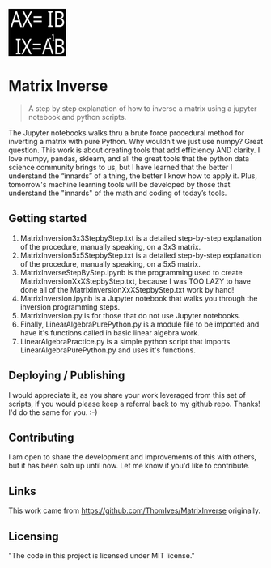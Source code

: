 ![Matrix Inversion Logo](https://github.com/ThomIves/MatrixInverse/blob/master/Matrix_Inverse_Logo.png)

# Matrix Inverse
> A step by step explanation of how to inverse a matrix using a jupyter notebook and python scripts.

The Jupyter notebooks walks thru a brute force procedural method for inverting a matrix with pure Python. Why wouldn’t we just use numpy? Great question. This work is about creating tools that add efficiency AND clarity. I love numpy, pandas, sklearn, and all the great tools that the python data science community brings to us, but I have learned that the better I understand the “innards” of a thing, the better I know how to apply it. Plus, tomorrow's machine learning tools will be developed by those that understand the "innards" of the math and coding of today’s tools. 


## Getting started

1. MatrixInversion3x3StepbyStep.txt is a detailed step-by-step explanation of the procedure, manually speaking, on a 3x3 matrix.
2. MatrixInversion5x5StepbyStep.txt is a detailed step-by-step explanation of the procedure, manually speaking, on a 5x5 matrix.
3. MatrixInverseStepByStep.ipynb is the programming used to create MatrixInversionXxXStepbyStep.txt, because I was TOO LAZY to have done all of the MatrixInversionXxXStepbyStep.txt work by hand!
4. MatrixInversion.ipynb is a Jupyter notebook that walks you through the inversion programming steps.
5. MatrixInversion.py is for those that do not use Jupyter notebooks.
6. Finally, LinearAlgebraPurePython.py is a module file to be imported and have it's functions called in basic linear algebra work.
7. LinearAlgebraPractice.py is a simple python script that imports LinearAlgebraPurePython.py and uses it's functions.


## Deploying / Publishing

I would appreciate it, as you share your work leveraged from this set of scripts, if you would please keep a referral back to my github repo. Thanks! I'd do the same for you. :-)

## Contributing

I am open to share the development and improvements of this with others, but it has been solo up until now. Let me know if you'd like to contribute. 

## Links

This work came from https://github.com/ThomIves/MatrixInverse originally. 

## Licensing

"The code in this project is licensed under MIT license."


